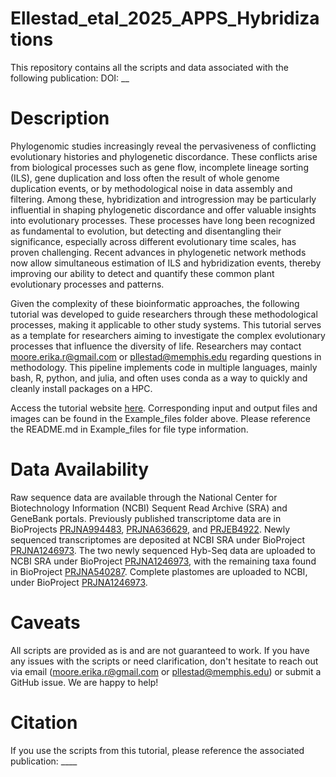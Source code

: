 # Ellestad_etal_2025_APPS_Hybridizations
This repository contains all the scripts and data associated with the following publication: DOI: __


# Description
Phylogenomic studies increasingly reveal the pervasiveness of conflicting evolutionary histories and phylogenetic discordance. These conflicts arise from biological processes such as gene flow, incomplete lineage sorting (ILS), gene duplication and loss often the result of whole genome duplication events, or by methodological noise in data assembly and filtering. Among these, hybridization and introgression may be particularly influential in shaping phylogenetic discordance and offer valuable insights into evolutionary processes. These processes have long been recognized as fundamental to evolution, but detecting and disentangling their significance, especially across different evolutionary time scales, has proven challenging. Recent advances in phylogenetic network methods now allow simultaneous estimation of ILS and hybridization events, thereby improving our ability to detect and quantify these common plant evolutionary processes and patterns. 

Given the complexity of these bioinformatic approaches, the following tutorial was developed to guide researchers through these methodological processes, making it applicable to other study systems. This tutorial serves as a template for researchers aiming to investigate the complex evolutionary processes that influence the diversity of life. Researchers may contact moore.erika.r@gmail.com or pllestad@memphis.edu regarding questions in methodology. This pipeline implements code in multiple languages, mainly bash, R, python, and julia, and often uses conda as a way to quickly and cleanly install packages on a HPC.

Access the tutorial website [here](https://erika-r-moore.github.io/Ellestad_etal_2025_APPS_Hybridizations/). Corresponding input and output files and images can be found in the Example_files folder above. Please reference the README.md in Example_files for file type information.



# Data Availability
Raw sequence data are available through the National Center for Biotechnology Information (NCBI) Sequent Read Archive (SRA) and GeneBank portals. Previously published transcriptome data are in BioProjects [PRJNA994483](https://www.ncbi.nlm.nih.gov/bioproject/PRJNA994483), [PRJNA636629](https://www.ncbi.nlm.nih.gov/bioproject/?term=PRJNA636629), and [PRJEB4922](https://www.ncbi.nlm.nih.gov/bioproject/?term=PRJEB4922). Newly sequenced transcriptomes are deposited at NCBI SRA under BioProject [PRJNA1246973](https://www.ncbi.nlm.nih.gov/bioproject/PRJNA1246973/). The two newly sequenced Hyb-Seq data are uploaded to NCBI SRA under BioProject [PRJNA1246973](https://www.ncbi.nlm.nih.gov/bioproject/PRJNA1246973/), with the remaining taxa found in BioProject [PRJNA540287](https://www.ncbi.nlm.nih.gov/bioproject/?term=PRJNA540287). Complete plastomes are uploaded to NCBI, under BioProject [PRJNA1246973](https://www.ncbi.nlm.nih.gov/bioproject/PRJNA1246973/).


# Caveats
All scripts are provided as is and are not guaranteed to work. If you have any issues with the scripts or need clarification, don't hesitate to reach out via email (moore.erika.r@gmail.com or pllestad@memphis.edu) or submit a GitHub issue. We are happy to help!


# Citation
If you use the scripts from this tutorial, please reference the associated publication: ____
